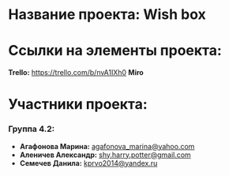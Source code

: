 # Название проекта: Wish box
 
# Ссылки на элементы проекта:
**Trello:** https://trello.com/b/nvA1IXh0
**Miro**

# Участники проекта:
### Группа 4.2:
* **Агафонова Марина:** agafonova_marina@yahoo.com
* **Аленичев Александр:** shy.harry.potter@gmail.com
* **Семечев Данила:** kprvo2014@yandex.ru
